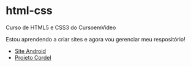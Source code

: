 # html-css
 Curso de HTML5 e CSS3 do CursoemVideo

Estou aprendendo a criar sites e agora vou gerenciar meu respositório!

<ul>
    <li><a href="https://jpetterson88.github.io/html-css/modulo2/desafios/d010.b/index.html" target="_blank">Site Android</a></li>
    <li><a href="https://jpetterson88.github.io/html-css/modulo3/desafios/d012/index.html" target="_blank">Projeto Cordel</a> </li>
</ul>